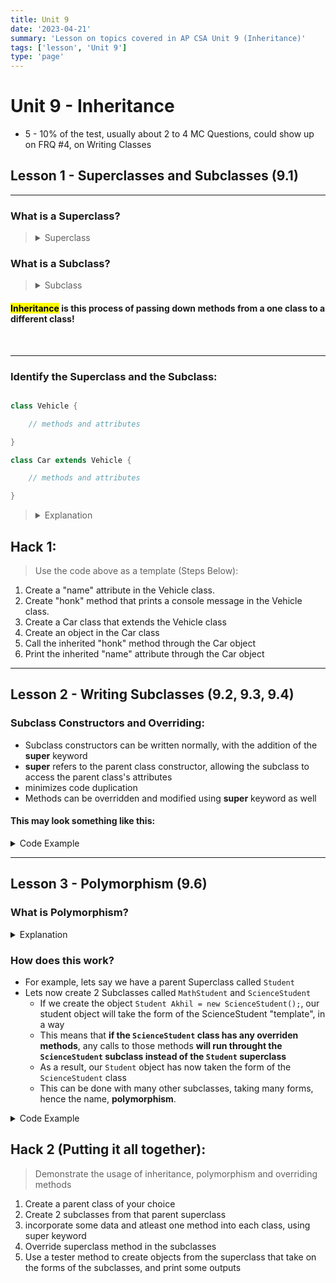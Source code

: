 ```yaml
---
title: Unit 9
date: '2023-04-21'
summary: 'Lesson on topics covered in AP CSA Unit 9 (Inheritance)'
tags: ['lesson', 'Unit 9']
type: 'page'
---
```


<script>
	import Runnable from '$components/Runnable.svelte';
	import unit9super from './java-code/unit9super.java?raw';
  import unit9polymorphism from './java-code/unit9polymorphism.java?raw';
</script>

# Unit 9 - Inheritance

- 5 - 10% of the test, usually about 2 to 4 MC Questions, could show up on FRQ #4, on Writing Classes

## Lesson 1 - Superclasses and Subclasses (9.1)

---

### What is a Superclass?

<blockquote>
<details>
<summary>Superclass</summary>
A <strong>superclass</strong> is a class, just like any other Java class, but is used as a <strong>source for methods and attributes to be used in another class</strong>.
</details>
</blockquote>

### What is a Subclass?

<blockquote>
<details>
<summary>Subclass</summary>
A <strong>subclass</strong> is a class, just like any other Java class, but it <strong>inherits methods and attributes from a superclass</strong>.
</details>
</blockquote>

#### <mark>Inheritance</mark> is this process of passing down methods from a one class to a different class!

<br>

---

### Identify the Superclass and the Subclass:

```java

class Vehicle {

    // methods and attributes

}

class Car extends Vehicle {

    // methods and attributes

}

```

<blockquote>

<details>
<summary>Explanation</summary>
The <strong>Car</strong> class is a <strong>subclass</strong>, <mark>EXTENDING</mark> the attributes and methods of the <strong>Vehicle superclass</strong>
</details>

</blockquote>

## Hack 1:

> Use the code above as a template (Steps Below):

1. Create a "name" attribute in the Vehicle class.
2. Create "honk" method that prints a console message in the Vehicle class.
3. Create a Car class that extends the Vehicle class
4. Create an object in the Car class
5. Call the inherited "honk" method through the Car object
6. Print the inherited "name" attribute through the Car object

---

## Lesson 2 - Writing Subclasses (9.2, 9.3, 9.4)

### Subclass Constructors and Overriding:

- Subclass constructors can be written normally, with the addition of the **super** keyword
- **super** refers to the parent class constructor, allowing the subclass to access the parent class's attributes
- minimizes code duplication
- Methods can be overridden and modified using **super** keyword as well

#### This may look something like this:

<details>
<summary>Code Example</summary>

<Runnable code={unit9super} lang={'java'} title={'Super Keyword Example'}/>

</details>

---

## Lesson 3 - Polymorphism (9.6)

### What is Polymorphism?

<details>
<summary>Explanation</summary>

- Its a big word, but its quite simple
- It literally means "_having multiple forms_"
- How it translates to computer science:
  - Polymorphism allows you to **access objects of different types through the same superclass**

</details>

### How does this work?

- For example, lets say we have a parent Superclass called `Student`
- Lets now create 2 Subclasses called `MathStudent` and `ScienceStudent`
  - If we create the object `Student Akhil = new ScienceStudent();`, our student object will take the form of the ScienceStudent "template", in a way
  - This means that **if the `ScienceStudent` class has any overriden methods**, any calls to those methods **will run throught the `ScienceStudent` subclass instead of the `Student` superclass**
  - As a result, our `Student` object has now taken the form of the `ScienceStudent` class
  - This can be done with many other subclasses, taking many forms, hence the name, **polymorphism**.

<details>
<summary>Code Example</summary>

<Runnable code={unit9polymorphism} lang={'java'} title={'Polymorphism Example'}/>

</details>

## Hack 2 (Putting it all together):

> Demonstrate the usage of inheritance, polymorphism and overriding methods

1. Create a parent class of your choice
2. Create 2 subclasses from that parent superclass
3. incorporate some data and atleast one method into each class, using super keyword
4. Override superclass method in the subclasses
5. Use a tester method to create objects from the superclass that take on the forms of the subclasses, and print some outputs
